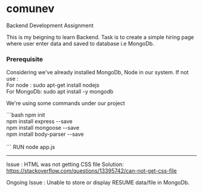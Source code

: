 # comunev
Backend Development Assignment

This is my beigning to learn Backend. Task is to create a simple hiring page where user enter data and saved to database i.e MongoDb.

<h3>Prerequisite</h3>

Considering we've already installed MongoDb, Node in our system. If not use :
<br>For node : sudo apt-get install nodejs <br>
For MongoDb: sudo apt install -y mongodb <br>

<p>We're using some commands under our project</p>
```bash
npm init <br>
npm install express --save <br>
npm install mongoose --save <br>
npm install body-parser --save <br>
<br>
```
RUN node app.js

----------------------------------------------------

Issue : HTML was not getting CSS file
Solution: https://stackoverflow.com/questions/13395742/can-not-get-css-file

Ongoing Issue : Unable to store or display RESUME data/file in MongoDb.